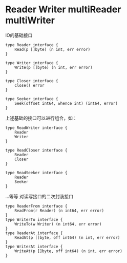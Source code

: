 Reader  Writer  multiReader multiWriter
=============
IO的基础接口
```
type Reader interface {
	Read(p []byte) (n int, err error)
}

type Writer interface {
	Write(p []byte) (n int, err error)
}

type Closer interface {
	Close() error
}

type Seeker interface {
	Seek(offset int64, whence int) (int64, error)
}
```

上述基础的接口可以进行组合，如：
```
type ReadWriter interface {
	Reader
	Writer
}

type ReadCloser interface {
	Reader
	Closer
}

type ReadSeeker interface {
	Reader
	Seeker
}
```
...等等
对读写接口的二次封装接口
```
type ReaderFrom interface {
	ReadFrom(r Reader) (n int64, err error)
}
type WriterTo interface {
	WriteTo(w Writer) (n int64, err error)
}
type ReaderAt interface {
	ReadAt(p []byte, off int64) (n int, err error)
}
type WriterAt interface {
	WriteAt(p []byte, off int64) (n int, err error)
}
```


